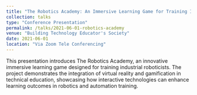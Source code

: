 ```yaml
---
title: "The Robotics Academy: An Immersive Learning Game for Training Industrial Roboticists"
collection: talks
type: "Conference Presentation"
permalink: /talks/2021-06-01-robotics-academy
venue: "Building Technology Educator's Society"
date: 2021-06-01
location: "Via Zoom Tele Conferencing"
---
```


This presentation introduces The Robotics Academy, an innovative immersive learning game designed for training industrial roboticists. The project demonstrates the integration of virtual reality and gamification in technical education, showcasing how interactive technologies can enhance learning outcomes in robotics and automation training. 